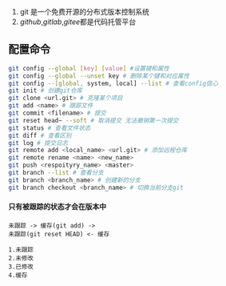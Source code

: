 1. git 是一个免费开源的分布式版本控制系统
2. *github*,*gitlab*,*gitee*都是代码托管平台
   
## 配置命令
```bash
git config --global [key] [value] #设置键和属性
git config --global --unset key # 删除某个键和对应属性
git config --[global, system, local] --list # 查看config信心
git init # 创建git仓库
git clone <url.git> # 克隆某个项目
git add <name> # 跟踪文件
git commit <filename> # 提交
git reset head~ --soft # 取消提交 无法撤销第一次提交
git status # 查看文件状态
git diff # 查看区别
git log # 提交日志
git remote add <local_name> <url.git> # 添加远程仓库
git remote rename <name> <new_name>
git push <respoityry_name> <master>
git branch --list # 查看分支
git branch <branch_name> # 创建新的分支
git branch checkout <branch_name> # 切换当前分支git
```

#### 只有被跟踪的状态才会在版本中   
```
未跟踪 -> 缓存(git add) -> 
未跟踪(git reset HEAD) <- 缓存

1.未跟踪
2.未修改
3.已修改
4.缓存
```